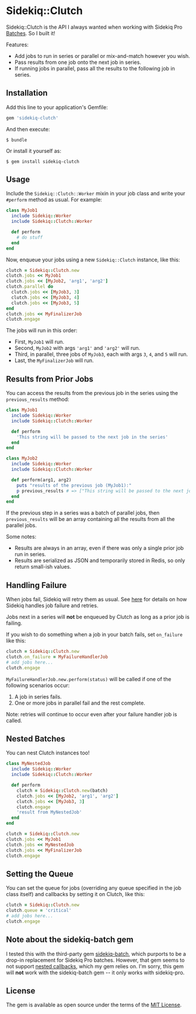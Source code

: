 # Sidekiq::Clutch

Sidekiq::Clutch is the API I always wanted when working with Sidekiq Pro [Batches](https://github.com/mperham/sidekiq/wiki/Batches). So I built it!

Features:

* Add jobs to run in series or parallel or mix-and-match however you wish.
* Pass results from one job onto the next job in series.
* If running jobs in parallel, pass all the results to the following job in series.

## Installation

Add this line to your application's Gemfile:

```ruby
gem 'sidekiq-clutch'
```

And then execute:

    $ bundle

Or install it yourself as:

    $ gem install sidekiq-clutch

## Usage

Include the `Sidekiq::Clutch::Worker` mixin in your job class and write your `#perform` method as usual. For example:

```ruby
class MyJob1
  include Sidekiq::Worker
  include Sidekiq::Clutch::Worker

  def perform
    # do stuff
  end
end
```

Now, enqueue your jobs using a new `Sidekiq::Clutch` instance, like this:

```ruby
clutch = Sidekiq::Clutch.new
clutch.jobs << MyJob1
clutch.jobs << [MyJob2, 'arg1', 'arg2']
clutch.parallel do
  clutch.jobs << [MyJob3, 3]
  clutch.jobs << [MyJob3, 4]
  clutch.jobs << [MyJob3, 5]
end
clutch.jobs << MyFinalizerJob
clutch.engage
```

The jobs will run in this order:

* First, `MyJob1` will run.
* Second, `MyJob2` with args `'arg1'` and `'arg2'` will run.
* Third, in parallel, three jobs of `MyJob3`, each with args `3`, `4`, and `5` will run.
* Last, the `MyFinalizerJob` will run.

## Results from Prior Jobs

You can access the results from the previous job in the series using the `previous_results` method:

```ruby
class MyJob1
  include Sidekiq::Worker
  include Sidekiq::Clutch::Worker

  def perform
    'This string will be passed to the next job in the series'
  end
end

class MyJob2
  include Sidekiq::Worker
  include Sidekiq::Clutch::Worker

  def perform(arg1, arg2)
    puts "results of the previous job (MyJob1):"
    p previous_results # => ["This string will be passed to the next job in the series"]
  end
end
```

If the previous step in a series was a batch of parallel jobs, then `previous_results` will be an array
containing all the results from all the parallel jobs.

Some notes:
- Results are always in an array, even if there was only a single prior job run in series.
- Results are serialized as JSON and temporarily stored in Redis, so only return small-ish values.

## Handling Failure

When jobs fail, Sidekiq will retry them as usual. See [here](https://github.com/mperham/sidekiq/wiki/Error-Handling) for details on how Sidekiq handles job failure and retries.

Jobs next in a series will **not** be enqueued by Clutch as long as a prior job is failing.

If you wish to do something when a job in your batch fails, set `on_failure` like this:

```ruby
clutch = Sidekiq::Clutch.new
clutch.on_failure = MyFailureHandlerJob
# add jobs here...
clutch.engage
```

`MyFailureHandlerJob.new.perform(status)` will be called if one of the following scenarios occur:

1. A job in series fails.
2. One or more jobs in parallel fail and the rest complete.

Note: retries will continue to occur even after your failure handler job is called.

## Nested Batches

You can nest Clutch instances too!

```ruby
class MyNestedJob
  include Sidekiq::Worker
  include Sidekiq::Clutch::Worker

  def perform
    clutch = Sidekiq::Clutch.new(batch)
    clutch.jobs << [MyJob2, 'arg1', 'arg2']
    clutch.jobs << [MyJob3, 3]
    clutch.engage
    'result from MyNestedJob'
  end
end

clutch = Sidekiq::Clutch.new
clutch.jobs << MyJob1
clutch.jobs << MyNestedJob
clutch.jobs << MyFinalizerJob
clutch.engage
```

## Setting the Queue

You can set the queue for jobs (overriding any queue specified in the job class itself) and callbacks by setting it on Clutch, like this:

```ruby
clutch = Sidekiq::Clutch.new
clutch.queue = 'critical'
# add jobs here...
clutch.engage
```

## Note about the sidekiq-batch gem

I tested this with the third-party gem [sidekiq-batch](https://github.com/breamware/sidekiq-batch), which
purports to be a drop-in replacement for Sidekiq Pro batches. However, that gem seems to not support
[nested callbacks](https://github.com/breamware/sidekiq-batch/issues/11#issuecomment-330625800), which my gem
relies on. I'm sorry, this gem will **not** work with the sidekiq-batch gem -- it only works with sidekiq-pro.

## License

The gem is available as open source under the terms of the [MIT License](https://opensource.org/licenses/MIT).
